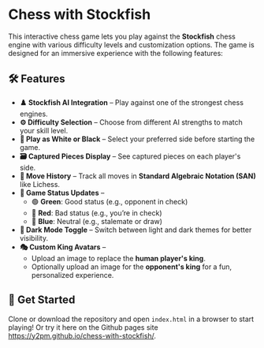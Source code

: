 # Chess with Stockfish  

This interactive chess game lets you play against the **Stockfish** chess engine with various difficulty levels and customization options. The game is designed for an immersive experience with the following features:  

## 🛠️ Features  

- **♟️ Stockfish AI Integration** – Play against one of the strongest chess engines.  
- **⚙️ Difficulty Selection** – Choose from different AI strengths to match your skill level.  
- **🔄 Play as White or Black** – Select your preferred side before starting the game.  
- **🗃️ Captured Pieces Display** – See captured pieces on each player's side.  
- **📜 Move History** – Track all moves in **Standard Algebraic Notation (SAN)** like Lichess.  
- **🚦 Game Status Updates** –  
  - 🟢 **Green**: Good status (e.g., opponent in check)  
  - 🔴 **Red**: Bad status (e.g., you’re in check)  
  - 🔵 **Blue**: Neutral (e.g., stalemate or draw)  
- **🌙 Dark Mode Toggle** – Switch between light and dark themes for better visibility.  
- **🎭 Custom King Avatars** –  
  - Upload an image to replace the **human player's king**.  
  - Optionally upload an image for the **opponent's king** for a fun, personalized experience.  

## 🚀 Get Started  

Clone or download the repository and open `index.html` in a browser to start playing! Or try it here on the Github pages site https://y2pm.github.io/chess-with-stockfish/.
